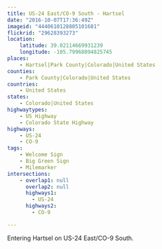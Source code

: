 ```yaml
---
title: US-24 East/CO-9 South - Hartsel
date: "2016-10-07T17:36:49Z"
imageid: "4440610128805101681"
flickrid: "29628393273"
location:
    latitude: 39.02114669931239
    longitude: -105.79968094825745
places:
    - Hartsel|Park County|Colorado|United States
counties:
    - Park County|Colorado|United States
countries:
    - United States
states:
    - Colorado|United States
highwaytypes:
    - US Highway
    - Colorado State Highway
highways:
    - US-24
    - CO-9
tags:
    - Welcome Sign
    - Big Green Sign
    - Milemarker
intersections:
    - overlap1: null
      overlap2: null
      highways1:
        - US-24
      highways2:
        - CO-9

---
```

Entering Hartsel on US-24 East/CO-9 South.